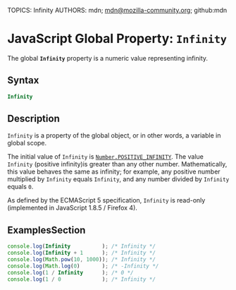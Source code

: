 TOPICS: Infinity
AUTHORS: mdn; mdn@mozilla-community.org; github:mdn

# JavaScript Global Property: `Infinity`

The global **`Infinity`** property is a numeric value representing infinity.

## Syntax

```javascript
Infinity
```

## Description

`Infinity` is a property of the global object, or in other words, a variable in global scope.

The initial value of `Infinity` is [`Number.POSITIVE_INFINITY`](/en/webfrontend/Number.POSITIVE_INFINITY).
The value `Infinity` (positive infinity)is greater than any other number. Mathematically, this value
behaves the same as infinity; for example, any positive number multiplied by `Infinity` equals
`Infinity`, and any number divided by `Infinity` equals `0`.

As defined by the ECMAScript 5 specification, `Infinity` is read-only (implemented in
JavaScript 1.8.5 / Firefox 4).

## ExamplesSection

```javascript
console.log(Infinity          ); /* Infinity */  
console.log(Infinity + 1      ); /* Infinity */  
console.log(Math.pow(10, 1000)); /* Infinity */  
console.log(Math.log(0)       ); /* -Infinity */  
console.log(1 / Infinity      ); /* 0 */  
console.log(1 / 0             ); /* Infinity */
```
